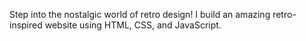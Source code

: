 Step into the nostalgic world of retro design!
I build an amazing retro-inspired website using HTML, CSS, and JavaScript.
